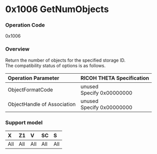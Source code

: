 # 0x1006 GetNumObjects

### Operation Code

0x1006

### Overview

Return the number of objects for the specified storage ID.  
The compatibility status of options is as follows.

| Operation Parameter | RICOH THETA Specification |
|:--|:--|
| ObjectFormatCode | unused<br>Specify 0x00000000 |
| ObjectHandle of Association | unused<br>Specify 0x00000000 |

### Support model

| X | Z1 | V | SC | S |
|:--|:--|:--|:--|:--|
| All | All | All | All | All |
